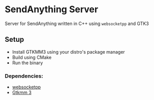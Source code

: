 # SendAnything Server

Server for SendAnything written in C++ using `websocketpp` and GTK3

## Setup
* Install GTKMM3 using your distro's package manager
* Build using CMake 
* Run the binary

### Dependencies:
* [websocketpp](https://github.com/zaphoyd/websocketpp)
* [Gtkmm 3](https://www.gtkmm.org/en/)
